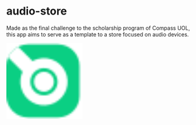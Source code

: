 # audio-store

Made as the final challenge to the scholarship program of Compass UOL, this app aims to serve as a template to a store focused on audio devices.

<img src="/src/assets/svg/audio-logo.svg" alt="project logo" width="200"/>
